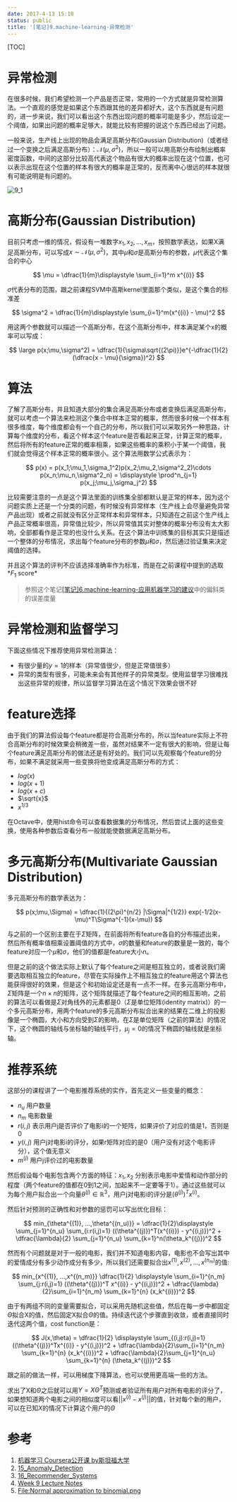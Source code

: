 ```yaml
---
date: 2017-4-13 15:10
status: public
title: '[笔记]9.machine-learning-异常检测'
---
```


[TOC]

# 异常检测

在很多时候，我们希望检测一个产品是否正常，常用的一个方式就是异常检测算法。一个直观的感觉是如果这个东西跟其他的差异都好大，这个东西就是有问题的，进一步来说，我们可以看出这个东西出现问题的概率可能是多少，然后设定一个阈值，如果出问题的概率足够大，就能比较有把握的说这个东西已经出了问题。

一般来说，生产线上出现的物品会满足高斯分布(Gaussian Distribution)（或者经过一个变换之后满足高斯分布）：$\mathcal{N}(\mu,\sigma^2)$，所以一般可以用高斯分布绘制出概率密度函数，中间的这部分比较高代表这个物品有很大的概率出现在这个位置，也可以表示出现在这个位置的样本有很大的概率是正常的，反而离中心很远的样本就很有可能说明是有问题的。

![9_1](http://7xrop1.com1.z0.glb.clouddn.com/others/machine-learning/9_1.jpg)

# 高斯分布(Gaussian Distribution)

目前只考虑一维的情况，假设有一堆数字${x_1, x_2, ..., x_m}$，按照数学表达，如果X满足高斯分布，可以写成$x \sim \mathcal{N}(\mu, \sigma^2)$，其中$\mu$和$\sigma$是高斯分布的参数，$\mu$代表这个集合的中心

$$
\mu = \dfrac{1}{m}\displaystyle \sum_{i=1}^m x^{(i)}
$$

$\sigma$代表分布的范围，跟之前课程SVM中高斯kernel里面那个类似，是这个集合的标准差

$$
\sigma^2 = \dfrac{1}{m}\displaystyle \sum_{i=1}^m(x^{(i)} - \mu)^2
$$

用这两个参数就可以描述一个高斯分布，在这个高斯分布中，样本满足某个x的概率可以写成：

$$
\large p(x;\mu,\sigma^2) = \dfrac{1}{\sigma\sqrt{(2\pi)}}e^{-\dfrac{1}{2}(\dfrac{x - \mu}{\sigma})^2}
$$

# 算法

了解了高斯分布，并且知道大部分的集合满足高斯分布或者变换后满足高斯分布，就可以考虑一个算法来检测这个集合中样本正常的概率，然而很多时候一个样本有很多维度，每个维度都会有一个自己的分布，所以我们可以采取另外一种思路，计算每个维度的分布，看这个样本这个feature是否看起来正常，计算正常的概率，然后将所有的feature正常的概率相乘，如果这些概率的乘积小于某一个阈值，我们就会觉得这个样本正常的概率很小。这个算法用数学公式表示为：

$$
p(x) = p(x_1;\mu_1,\sigma_1^2)p(x_2;\mu_2,\sigma^2_2)\cdots p(x_n;\mu_n,\sigma^2_n) = \displaystyle \prod^n_{j=1} p(x_j;\mu_j,\sigma_j^2)
$$

比较需要注意的一点是这个算法里面的训练集全部都默认是正常的样本，因为这个问题实质上还是一个分类的问题，有时候没有异常样本（生产线上会尽量避免异常产品出现）或者之前就没有区分正常样本和异常样本，只知道在之前这个生产线上产品正常概率很高，异常值比较少，所以异常值其实对整体的概率分布没有太大影响，全部都看作是正常的也没什么关系。在这个算法中训练集的目标其实只是描述一个整体的分布情况，求出每个feature分布的参数$\mu$和$\sigma$，然后通过验证集来决定阈值的选择。

并且这个算法的评判不应该选择准确率作为标准，而是在之前课程中提到的选取*$F_1$ score*

> 参照这个笔记[[笔记]6.machine-learning-应用机器学习的建议](http://junmo.farbox.com/post/ji-qi-xue-xi/-bi-ji-6.machine-learning-ying-yong-ji-qi-xue-xi-de-jian-yi)中的偏斜类的误差度量

# 异常检测和监督学习

下面这些情况下推荐使用异常检测算法：
- 有很少量的$y = 1$的样本（异常值很少，但是正常值很多）
- 异常的类型有很多，可能未来会有其他样子的异常类型。使用监督学习很难找出这些异常的规律，所以监督学习算法在这个情况下效果会很不好

# feature选择

由于我们的算法假设每个feature都是符合高斯分布的，所以当feature实际上不符合高斯分布的时候效果会稍微差一些，虽然对结果不一定有很大的影响，但是让每个feature满足高斯分布的做法还是有好处的。我们可以先观察每个feature的分布，如果不满足就采用一些变换将他变成满足高斯分布的方式：

- $log(x)$
- $log(x+1)$
- $log(x+c)$
- $\sqrt{x}$
- $x ^ {1/3}$

在Octave中，使用hist命令可以查看数据集的分布情况，然后尝试上面的这些变换，使用各种参数后查看分布一般就能使数据满足高斯分布。

# 多元高斯分布(Multivariate Gaussian Distribution)

多元高斯分布的数学表达为：

$$
p(x;\mu,\Sigma) = \dfrac{1}{(2\pi)^{n/2} |\Sigma|^{1/2}} exp(-1/2(x-\mu)^T\Sigma^{-1}(x-\mu))
$$

与之前的一个区别主要在于$\Sigma$矩阵，在前面将所有feature各自的分布描述出来，然后所有概率值相乘设置阈值的方式中，$\sigma$的数量和feature的数量是一致的，每个feature对应一个$\mu$和$\sigma$，他们的值都是feature大小n。

但是之前的这个做法实际上默认了每个feature之间是相互独立的，或者说我们需要选取相互独立的feature，尽管在实际操作上不相互独立的feature用这个算法也能获得很好的效果，但是这个和初始设定还是有一点不一样。在多元高斯分布中，$\Sigma$矩阵是一个$n \times n$的矩阵，这个矩阵就描述了每个feature之间的相互影响，之前的算法可以看做是$\Sigma$对角线外的元素都是0（$\Sigma$是单位矩阵(identity matrix)）的一个多元高斯分布，用两个feature的多元高斯分布拟合出来的结果在二维上的投影像是一个椭圆，大小和方向受到$\Sigma$的影响，在$\Sigma$是单位矩阵（之前的算法）的情况下，这个椭圆的轴线与坐标轴的轴线平行，$\mu_j = 0$的情况下椭圆的轴线就是坐标轴。

# 推荐系统

这部分的课程讲了一个电影推荐系统的实作，首先定义一些变量的概念：
- $n_u$ 用户数量
- $n_m$ 电影数量
- $r(i, j)$ 表示用户j是否评价了电影i的一个矩阵，如果评价了对应的值是1，否则是0
- $y(i, j)$ 用户j对电影i的评分，如果r矩阵对应的是0（用户没有对这个电影评分），这个值无意义
- $m^{(j)}$ 用户j评价过的电影数量

然后假设每个电影包含两个方面的特征：$x_1, x_2$ 分别表示电影中爱情和动作部分的程度（两个feature的值都在0到1之间，加起来不一定要等于1）。通过这些就可以为每个用户拟合出一个向量$\theta^{(j)} \in \mathbb{R}^3$，用户j对电影i的评分是$(\theta^{(j)})^Tx^{(i)}$。

然后针对预测的正确性和对参数的惩罚可以写出优化目标：

$$
min_{\theta^{(1)}, ...,\theta^{(n_u)}} = \dfrac{1}{2}\displaystyle \sum_{j=1}^{n_u}  \sum_{i:r(i,j)=1} ((\theta^{(j)})^T(x^{(i)}) - y^{(i,j)})^2 + \dfrac{\lambda}{2} \sum_{j=1}^{n_u} \sum_{k=1}^n(\theta_k^{(j)})^2
$$

然而有个问题就是对于一般的电影，我们并不知道电影内容，电影也不会写出其中的爱情成分有多少动作成分有多少，所以我们还需要拟合出$x^{(1)}, x^{(2)}, ..., x^{(n_m)}$的值:

$$
min_{x^{(1)}, ...,x^{(n_m)}} \dfrac{1}{2} \displaystyle \sum_{i=1}^{n_m}  \sum_{j:r(i,j)=1} ((\theta^{(j)})^T x^{(i)} - y^{(i,j)})^2 + \dfrac{\lambda}{2}\sum_{i=1}^{n_m} \sum_{k=1}^{n} (x_k^{(i)})^2
$$

由于有两组不同的变量需要拟合，可以采用先随机这些值，然后在每一步中都固定$\Theta$拟合X的值，然后固定X拟合$\Theta$的值。持续迭代这个步骤直到收敛，或者直接同时迭代这两个值，cost function是：

$$
J(x,\theta) = \dfrac{1}{2} \displaystyle \sum_{(i,j):r(i,j)=1}((\theta^{(j)})^Tx^{(i)} - y^{(i,j)})^2 + \dfrac{\lambda}{2}\sum_{i=1}^{n_m} \sum_{k=1}^{n} (x_k^{(i)})^2 + \dfrac{\lambda}{2}\sum_{j=1}^{n_u} \sum_{k=1}^{n} (\theta_k^{(j)})^2
$$

跟之前的做法一样，可以用梯度下降算法，也可以使用更高端一些的方法。

求出了X和$\Theta$之后就可以用$Y = X\Theta^T$预测或者验证所有用户对所有电影的评分了，如果想知道两个电影之间的相似度可以看$||x^{(i)} - x^{(j)}||$的值，针对每个新的用户，可以在已知$X$的情况下计算这个用户的$\Theta$

# 参考

1. [机器学习 Coursera公开课 by斯坦福大学](https://www.coursera.org/learn/machine-learning/home)
2. [15_Anomaly_Detection](http://www.holehouse.org/mlclass/15_Anomaly_Detection.html)
3. [16_Recommender_Systems](http://www.holehouse.org/mlclass/16_Recommender_Systems.html)
4. [Week 9 Lecture Notes](https://www.coursera.org/learn/machine-learning/resources/szFCa)
5. [File:Normal approximation to binomial.png](https://zh.wikipedia.org/wiki/File:Normal_approximation_to_binomial.png)